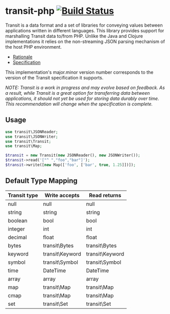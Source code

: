 # transit-php [![Build Status](https://travis-ci.org/honzabrecka/transit-php.svg?branch=master)](https://travis-ci.org/honzabrecka/transit-php)

Transit is a data format and a set of libraries for conveying values between applications written in different languages. This library provides support for marshalling Transit data to/from PHP. Unlike the Java and Clojure implementations it relies on the non-streaming JSON parsing mechanism of the host PHP environment.

* [Rationale](http://blog.cognitect.com/blog/2014/7/22/transit)
* [Specification](http://github.com/cognitect/transit-format)

This implementation's major.minor version number corresponds to the version of
the Transit specification it supports.

_NOTE: Transit is a work in progress and may evolve based on feedback.
As a result, while Transit is a great option for transferring data
between applications, it should not yet be used for storing data
durably over time. This recommendation will change when the
specification is complete._ 

## Usage

```php
use transit\JSONReader;
use transit\JSONWriter;
use transit\Transit;
use transit\Map;

$transit = new Transit(new JSONReader(), new JSONWriter());
$transit->read('["^ ","foo","bar"]');
$transit->write([new Map(['foo', ['bar', true, 1.25]])]);
```

## Default Type Mapping

|Transit type|Write accepts|Read returns|
|------------|-------------|------------|
|null|null|null|
|string|string|string|
|boolean|bool|bool|
|integer|int|int|
|decimal|float|float|
|bytes|transit\Bytes|transit\Bytes|
|keyword|transit\Keyword|transit\Keyword|
|symbol|transit\Symbol|transit\Symbol|
|time|DateTime|DateTime|
|array|array|array|
|map|transit\Map|transit\Map|
|cmap|transit\Map|transit\Map|
|set|transit\Set|transit\Set|